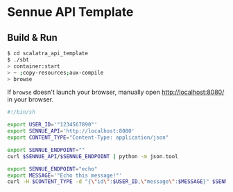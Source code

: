 # Sennue API Template #

## Build & Run ##

```sh
$ cd scalatra_api_template
$ ./sbt
> container:start
> ~ ;copy-resources;aux-compile
> browse
```

If `browse` doesn't launch your browser, manually open [http://localhost:8080/](http://localhost:8080/) in your browser.

```sh
#!/bin/sh

export USER_ID='"1234567890"'
export SENNUE_API='http://localhost:8080'
export CONTENT_TYPE="Content-Type: application/json"

export SENNUE_ENDPOINT=""
curl $SENNUE_API/$SENNUE_ENDPOINT | python -m json.tool

export SENNUE_ENDPOINT="echo"
export MESSAGE='"Echo this message!"'
curl -H $CONTENT_TYPE -d "{\"id\":$USER_ID,\"message\":$MESSAGE}" $SENNUE_API/$SENNUE_ENDPOINT | python -m json.tool
```

